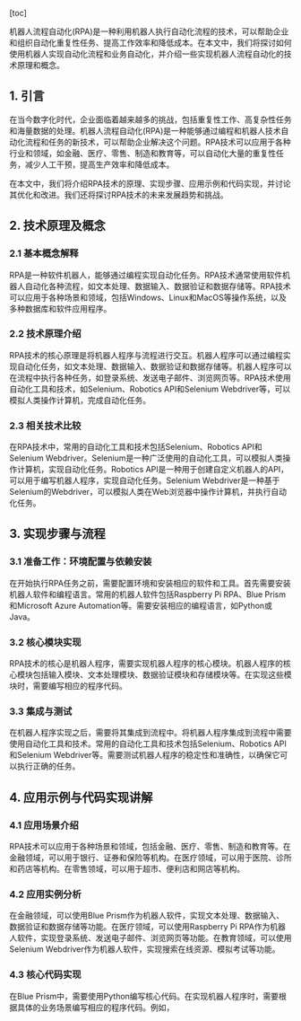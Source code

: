 
[toc]                    
                
                
机器人流程自动化(RPA)是一种利用机器人执行自动化流程的技术，可以帮助企业和组织自动化重复性任务、提高工作效率和降低成本。在本文中，我们将探讨如何使用机器人实现自动化流程和业务自动化，并介绍一些实现机器人流程自动化的技术原理和概念。

## 1. 引言

在当今数字化时代，企业面临着越来越多的挑战，包括重复性工作、高复杂性任务和海量数据的处理。机器人流程自动化(RPA)是一种能够通过编程和机器人技术自动化流程和任务的新技术，可以帮助企业解决这个问题。RPA技术可以应用于各种行业和领域，如金融、医疗、零售、制造和教育等，可以自动化大量的重复性任务，减少人工干预，提高生产效率和降低成本。

在本文中，我们将介绍RPA技术的原理、实现步骤、应用示例和代码实现，并讨论其优化和改进。我们还将探讨RPA技术的未来发展趋势和挑战。

## 2. 技术原理及概念

### 2.1 基本概念解释

RPA是一种软件机器人，能够通过编程实现自动化任务。RPA技术通常使用软件机器人自动化各种流程，如文本处理、数据输入、数据验证和数据存储等。RPA技术可以应用于各种场景和领域，包括Windows、Linux和MacOS等操作系统，以及多种数据库和软件应用程序。

### 2.2 技术原理介绍

RPA技术的核心原理是将机器人程序与流程进行交互。机器人程序可以通过编程实现自动化任务，如文本处理、数据输入、数据验证和数据存储等。机器人程序可以在流程中执行各种任务，如登录系统、发送电子邮件、浏览网页等。RPA技术使用自动化工具和技术，如Selenium、Robotics API和Selenium Webdriver等，可以模拟人类操作计算机，完成自动化任务。

### 2.3 相关技术比较

在RPA技术中，常用的自动化工具和技术包括Selenium、Robotics API和Selenium Webdriver。Selenium是一种广泛使用的自动化工具，可以模拟人类操作计算机，实现自动化任务。Robotics API是一种用于创建自定义机器人的API，可以用于编写机器人程序，实现自动化任务。Selenium Webdriver是一种基于Selenium的Webdriver，可以模拟人类在Web浏览器中操作计算机，并执行自动化任务。

## 3. 实现步骤与流程

### 3.1 准备工作：环境配置与依赖安装

在开始执行RPA任务之前，需要配置环境和安装相应的软件和工具。首先需要安装机器人软件和编程语言。常用的机器人软件包括Raspberry Pi RPA、Blue Prism和Microsoft Azure Automation等。需要安装相应的编程语言，如Python或Java。

### 3.2 核心模块实现

RPA技术的核心是机器人程序，需要实现机器人程序的核心模块。机器人程序的核心模块包括输入模块、文本处理模块、数据验证模块和存储模块等。在实现这些模块时，需要编写相应的程序代码。

### 3.3 集成与测试

在机器人程序实现之后，需要将其集成到流程中。将机器人程序集成到流程中需要使用自动化工具和技术。常用的自动化工具和技术包括Selenium、Robotics API和Selenium Webdriver等。需要测试机器人程序的稳定性和准确性，以确保它可以执行正确的任务。

## 4. 应用示例与代码实现讲解

### 4.1 应用场景介绍

RPA技术可以应用于各种场景和领域，包括金融、医疗、零售、制造和教育等。在金融领域，可以用于银行、证券和保险等机构。在医疗领域，可以用于医院、诊所和药店等机构。在零售领域，可以用于超市、便利店和网店等机构。

### 4.2 应用实例分析

在金融领域，可以使用Blue Prism作为机器人软件，实现文本处理、数据输入、数据验证和数据存储等功能。在医疗领域，可以使用Raspberry Pi RPA作为机器人软件，实现登录系统、发送电子邮件、浏览网页等功能。在教育领域，可以使用Selenium Webdriver作为机器人软件，实现搜索在线资源、模拟考试等功能。

### 4.3 核心代码实现

在Blue Prism中，需要使用Python编写核心代码。在实现机器人程序时，需要根据具体的业务场景编写相应的程序代码。例如，

